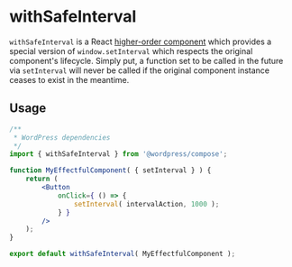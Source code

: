 withSafeInterval
===============

`withSafeInterval` is a React [higher-order component](https://facebook.github.io/react/docs/higher-order-components.html) which provides a special version of `window.setInterval` which respects the original component's lifecycle. Simply put, a function set to be called in the future via `setInterval` will never be called if the original component instance ceases to exist in the meantime.

## Usage

```jsx
/**
 * WordPress dependencies
 */
import { withSafeInterval } from '@wordpress/compose';

function MyEffectfulComponent( { setInterval } ) {
	return (
		<Button
			onClick={ () => {
				setInterval( intervalAction, 1000 );
			} }
		/>
	);
}

export default withSafeInterval( MyEffectfulComponent );
```
